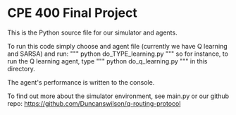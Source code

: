 # CPE 400 Final Project

This is the Python source file for our simulator and agents.

To run this code simply choose and agent file (currently we have Q learning and SARSA) and run:
"""
python do_TYPE_learning.py
"""
so for instance, to run the Q learning agent, type
"""
python do_q_learning.py
"""
in this directory.


The agent's performance is written to the console.

To find out more about the simulator environment, see main.py or our github repo:
https://github.com/Duncanswilson/q-routing-protocol 
